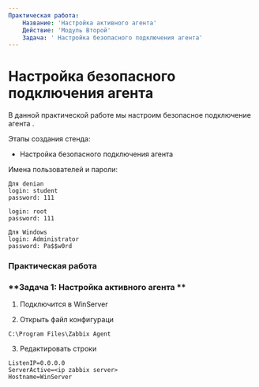 ```yaml
---
Практическая работа:
    Название: 'Настройка активного агента'
    Действие: 'Модуль Второй'
    Задача: ' Настройка безопасного подключения агента'
---
```

# **Настройка безопасного подключения агента**

В данной практической работе мы настроим безопасное подключение агента .

Этапы создания стенда:

- Настройка безопасного подключения агента

Имена пользователей и пароли:
```
Для denian
login: student 
password: 111

login: root 
password: 111
```
```
Для Windows
login: Administrator 
password: Pa$$w0rd
```
### **Практическая работа**

### **Задача 1: Настройка активного агента **

1. Подключится в WinServer

2. Открыть файл конфигураци
```
C:\Program Files\Zabbix Agent
```
3. Редактировать строки
``` 
ListenIP=0.0.0.0
ServerActive=<ip zabbix server>
Hostname=WinServer
```
